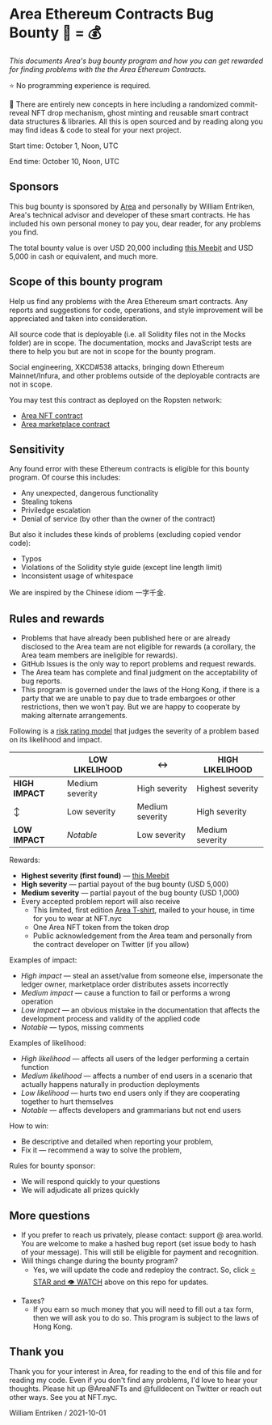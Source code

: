 # Area Ethereum Contracts Bug Bounty :bug: = :moneybag:

*This documents Area's bug bounty program and how you can get rewarded for finding problems with the the Area Ethereum Contracts.*

:star: No programming experience is required.

:rainbow: There are entirely new concepts in here including a randomized commit-reveal NFT drop mechanism, ghost minting and reusable smart contract data structures & libraries. All this is open sourced and by reading along you may find ideas & code to steal for your next project.

Start time: October 1, Noon, UTC

End time: October 10, Noon, UTC

## Sponsors

This bug bounty is sponsored by [Area](https://www.area.world) and personally by William Entriken, Area's technical advisor and developer of these smart contracts. He has included his own personal money to pay you, dear reader, for any problems you find.

The total bounty value is over USD 20,000 including [this Meebit](https://opensea.io/assets/0x7bd29408f11d2bfc23c34f18275bbf23bb716bc7/12398) and USD 5,000 in cash or equivalent, and much more.

## Scope of this bounty program

Help us find any problems with the Area Ethereum smart contracts. Any reports and suggestions for code, operations, and style improvement will be appreciated and taken into consideration.

All source code that is deployable (i.e. all Solidity files not in the Mocks folder) are in scope. The documentation, mocks and JavaScript tests are there to help you but are not in scope for the bounty program.

Social engineering, XKCD#538 attacks, bringing down Ethereum Mainnet/Infura, and other problems outside of the deployable contracts are not in scope.

You may test this contract as deployed on the Ropsten network:

-  [Area NFT contract](https://ropsten.etherscan.io/address/0x6f1cd9616666f27adf50778036c556523b9f75e9)
-  [Area marketplace contract](https://ropsten.etherscan.io/address/0x93635646362f4954c83d86852409f8698fab2901)

## Sensitivity

Any found error with these Ethereum contracts is eligible for this bounty program. Of course this includes:

- Any unexpected, dangerous functionality
- Stealing tokens
- Priviledge escalation
- Denial of service (by other than the owner of the contract)

But also it includes these kinds of problems (excluding copied vendor code):

* Typos
* Violations of the Solidity style guide (except line length limit)
* Inconsistent usage of whitespace

We are inspired by the Chinese idiom 一字千金.

## Rules and rewards

- Problems that have already been published here or are already disclosed to the Area team are not eligible for rewards (a corollary, the Area team members are ineligible for rewards).
- GitHub Issues is the only way to report problems and request rewards.
- The Area team has complete and final judgment on the acceptability of bug reports.
- This program is governed under the laws of the Hong Kong, if there is a party that we are unable to pay due to trade embargoes or other restrictions, then we won't pay. But we are happy to cooperate by making alternate arrangements.

Following is a [risk rating model](https://www.owasp.org/index.php/OWASP_Risk_Rating_Methodology) that judges the severity of a problem based on its likelihood and impact.

|                 | LOW LIKELIHOOD  | :left_right_arrow: | HIGH LIKELIHOOD  |
| --------------- | --------------- | ------------------ | ---------------- |
| **HIGH IMPACT** | Medium severity | High severity      | Highest severity |
| :arrow_up_down: | Low severity    | Medium severity    | High severity    |
| **LOW IMPACT**  | *Notable*       | Low severity       | Medium severity  |

Rewards:

- **Highest severity (first found)** —  [this Meebit](https://opensea.io/assets/0x7bd29408f11d2bfc23c34f18275bbf23bb716bc7/12398)
- **High severity** — partial payout of the bug bounty (USD 5,000)
- **Medium severity** — partial payout of the bug bounty (USD 1,000)
- Every accepted problem report will also receive
  - This limited, first edition [Area T-shirt](https://raw.githubusercontent.com/AreaWorld/ethereum-contracts/main/t-shirt.png?token=AT6I46YTDQSGRIWQX2LQE4TBK24BC), mailed to your house, in time for you to wear at NFT.nyc
  - One Area NFT token from the token drop
  - Public acknowledgement from the Area team and personally from the contract developer on Twitter (if you allow)

Examples of impact:

- *High impact* — steal an asset/value from someone else, impersonate the ledger owner, marketplace order distributes assets incorrectly
- *Medium impact* — cause a function to fail or performs a wrong operation
- *Low impact* — an obvious mistake in the documentation that affects the development process and validity of the applied code
- *Notable* — typos, missing comments

Examples of likelihood:

* *High likelihood* — affects all users of the ledger performing a certain function
* *Medium likelihood* — affects a number of end users in a scenario that actually happens naturally in production deployments
* *Low likelihood* — hurts two end users only if they are cooperating together to hurt themselves
* *Notable* — affects developers and grammarians but not end users

How to win:

- Be descriptive and detailed when reporting your problem,
- Fix it — recommend a way to solve the problem,

Rules for bounty sponsor:

- We will respond quickly to your questions
- We will adjudicate all prizes quickly

## More questions

* If you prefer to reach us privately, please contact: support @ area.world. You are welcome to make a hashed bug report (set issue body to hash of your message). This will still be eligible for payment and recognition.
* Will things change during the bounty program?
  * Yes, we will update the code and redeploy the contract. So, click [:star: STAR and :eye: WATCH](https://github.com/AreaWorld/ethereum-contract) above on this repo for updates.

- Taxes?
  - If you earn so much money that you will need to fill out a tax form, then we will ask you to do so. This program is subject to the laws of Hong Kong.

## Thank you

Thank you for your interest in Area, for reading to the end of this file and for reading my code. Even if you don't find any problems, I'd love to hear your thoughts. Please hit up @AreaNFTs and @fulldecent on Twitter or reach out other ways. See you at NFT.nyc.

William Entriken / 2021-10-01
